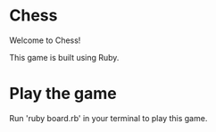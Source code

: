 # Chess

Welcome to Chess!

This game is built using Ruby. 

# Play the game

Run 'ruby board.rb' in your terminal to play this game.
